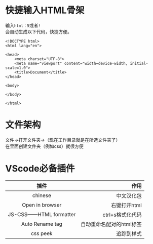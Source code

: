 # 快捷输入HTML骨架
 输入`html：5`或者`!`  
 会自动生成以下代码，快捷方便。  
~~~~~
<!DOCTYPE html>
<html lang="en">

<head>
    <meta charset="UTF-8">
    <meta name="viewport" content="width=device-width, initial-scale=1.0">
    <title>Document</title>
</head>

<body>

</body>

</html>  
~~~~~

# 文件架构
文件→打开文件夹→（现在工作目录就是在所选文件夹了）   
在里面创建文件夹（例如css）就很方便

# VScode必备插件
|插件                 |         作用                   |
|:-------------------:|-------------------:|
|chinese|中文汉化包|
|Open  in browser|右键打开html|
|JS-CSS——HTML formatter|ctrl+s格式化代码|
|Auto Rename tag|自动重命名配对的html标签|
|css peek|追踪到样式|


